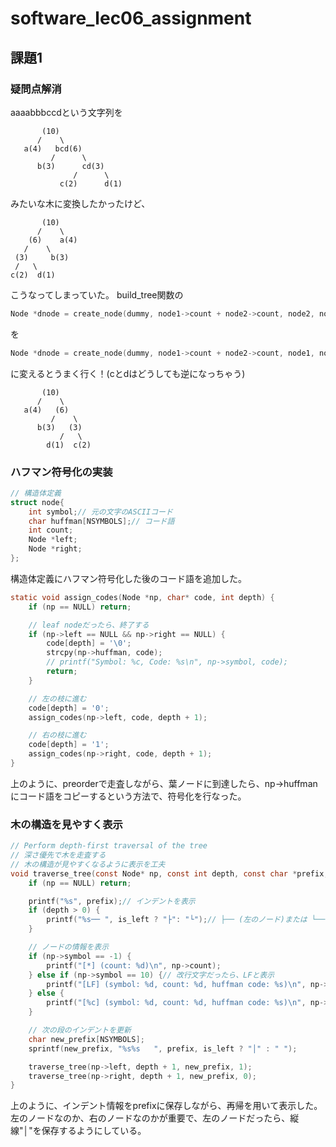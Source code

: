 # software_lec06_assignment
## 課題1
### 疑問点解消
aaaabbbccdという文字列を
```
       (10)
      /    \
   a(4)   bcd(6)
         /      \
      b(3)      cd(3)
              /      \
           c(2)      d(1)
```
みたいな木に変換したかったけど、
```
       (10)
      /    \
    (6)    a(4)
   /    \
 (3)     b(3)
 /   \
c(2)  d(1)
```
こうなってしまっていた。
build_tree関数の
```c
Node *dnode = create_node(dummy, node1->count + node2->count, node2, node1);
```
を
```c
Node *dnode = create_node(dummy, node1->count + node2->count, node1, node2);
```
に変えるとうまく行く！(cとdはどうしても逆になっちゃう)
```
       (10)
      /    \
   a(4)   (6)
         /    \
      b(3)   (3)
           /   \
        d(1)  c(2)
```
### ハフマン符号化の実装
```c
// 構造体定義
struct node{
    int symbol;// 元の文字のASCIIコード
    char huffman[NSYMBOLS];// コード語
    int count;
    Node *left;
    Node *right;
};
```
構造体定義にハフマン符号化した後のコード語を追加した。
```c
static void assign_codes(Node *np, char* code, int depth) {
    if (np == NULL) return;

    // leaf nodeだったら、終了する
    if (np->left == NULL && np->right == NULL) {
        code[depth] = '\0';
        strcpy(np->huffman, code);
        // printf("Symbol: %c, Code: %s\n", np->symbol, code);
        return;
    }

    // 左の枝に進む
    code[depth] = '0';
    assign_codes(np->left, code, depth + 1);

    // 右の枝に進む
    code[depth] = '1';
    assign_codes(np->right, code, depth + 1);
}
```
上のように、preorderで走査しながら、葉ノードに到達したら、np->huffmanにコード語をコピーするという方法で、符号化を行なった。
### 木の構造を見やすく表示
```c
// Perform depth-first traversal of the tree
// 深さ優先で木を走査する
// 木の構造が見やすくなるように表示を工夫
void traverse_tree(const Node* np, const int depth, const char *prefix, int is_left) {
    if (np == NULL) return;

    printf("%s", prefix);// インデントを表示
    if (depth > 0) {
        printf("%s── ", is_left ? "├": "└");// ├── (左のノード)または └── (右のノード)を表示
    }

    // ノードの情報を表示
    if (np->symbol == -1) {
        printf("[*] (count: %d)\n", np->count);
    } else if (np->symbol == 10) {// 改行文字だったら、LFと表示
        printf("[LF] (symbol: %d, count: %d, huffman code: %s)\n", np->symbol, np->count, np->huffman);
    } else {
        printf("[%c] (symbol: %d, count: %d, huffman code: %s)\n", np->symbol, np->symbol, np->count, np->huffman);
    }

    // 次の段のインデントを更新
    char new_prefix[NSYMBOLS];
    sprintf(new_prefix, "%s%s   ", prefix, is_left ? "│" : " ");

    traverse_tree(np->left, depth + 1, new_prefix, 1);
    traverse_tree(np->right, depth + 1, new_prefix, 0);
}
```
上のように、インデント情報をprefixに保存しながら、再帰を用いて表示した。左のノードなのか、右のノードなのかが重要で、左のノードだったら、縦線"│"を保存するようにしている。